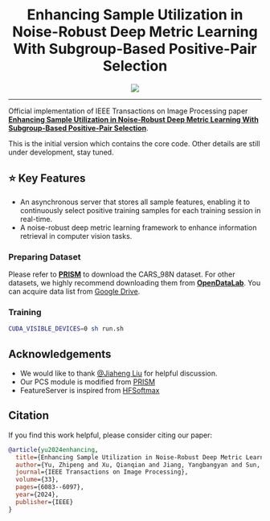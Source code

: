 <div align="center">

# Enhancing Sample Utilization in Noise-Robust Deep Metric Learning With Subgroup-Based Positive-Pair Selection

<p align="center">
<a href="https://arxiv.org/pdf/2501.11063"><img src="https://img.shields.io/badge/Arxiv-2501.11063-B31B1B.svg"></a>
</p>


</div>

---
Official implementation of IEEE Transactions on Image Processing paper **[Enhancing Sample Utilization in Noise-Robust Deep Metric Learning With Subgroup-Based Positive-Pair Selection](https://ieeexplore.ieee.org/abstract/document/10729738)**.

This is the initial version which contains the core code. Other details are still under development, stay tuned.

## ⭐️ Key Features
- An asynchronous server that stores all sample features, enabling it to continuously select positive training samples for each training session in real-time.
- A noise-robust deep metric learning framework to enhance information retrieval in computer vision tasks.

### Preparing Dataset
Please refer to **[PRISM](https://github.com/alibaba-edu/Ranking-based-Instance-Selection)** to download the CARS_98N dataset.
For other datasets, we highly recommend downloading them from 
**[OpenDataLab](https://opendatalab.com/)**.
You can acquire data list from [Google Drive](https://drive.google.com/file/d/11ltsT_qVFnV0UUO3682U7EVCbzLLRu61/view?usp=sharing).

### Training

```bash
CUDA_VISIBLE_DEVICES=0 sh run.sh
```

## Acknowledgements
- We would like to thank [@Jiaheng Liu](https://liujiaheng.github.io/) for helpful discussion.
- Our PCS module is modified from [PRISM](https://github.com/alibaba-edu/Ranking-based-Instance-Selection) 
- FeatureServer is inspired from [HFSoftmax](https://github.com/yl-1993/hfsoftmax)

## Citation

If you find this work helpful, please consider citing our paper:
```bibtex
@article{yu2024enhancing,
  title={Enhancing Sample Utilization in Noise-Robust Deep Metric Learning With Subgroup-Based Positive-Pair Selection},
  author={Yu, Zhipeng and Xu, Qianqian and Jiang, Yangbangyan and Sun, Yingfei and Huang, Qingming},
  journal={IEEE Transactions on Image Processing},
  volume={33},
  pages={6083--6097},
  year={2024},
  publisher={IEEE}
}
```
